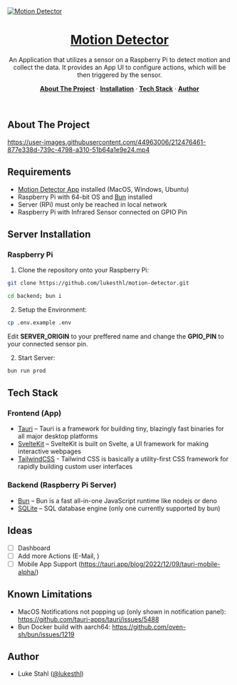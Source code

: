 <a href="https://precedent.vercel.app">
  <img alt="Motion Detector" src="https://user-images.githubusercontent.com/44963006/212477797-60f2af55-8942-4747-88c7-50e646d2caff.png">
  <h1 align="center">Motion Detector</h1>
</a>

<p align="center">
An Application that utilizes a sensor on a Raspberry Pi to detect motion and collect the data. It provides an App UI to configure actions, which will be then triggered by the sensor.
</p>
<p align="center">
  <a href="#introduction"><strong>About The Project</strong></a> ·
  <a href="#installation"><strong>Installation</strong></a> ·
  <a href="#tech-stack--features"><strong>Tech Stack</strong></a> ·
  <a href="#author"><strong>Author</strong></a>
</p>
<br/>

## About The Project

https://user-images.githubusercontent.com/44963006/212476461-877e338d-739c-4798-a310-51b64a1e9e24.mp4

## Requirements

- [Motion Detector App](https://github.com/lukesthl/motion-detector/releases) installed (MacOS, Windows, Ubuntu)
- Raspberry Pi with 64-bit OS and [Bun](https://github.com/oven-sh/bun#install) installed
- Server (RPi) must only be reached in local network
- Raspberry Pi with Infrared Sensor connected on GPIO Pin

## Server Installation

### Raspberry Pi

1. Clone the repository onto your Raspberry Pi:

```bash
git clone https://github.com/lukesthl/motion-detector.git

cd backend; bun i
```

2. Setup the Environment:

```bash
cp .env.example .env
```

Edit <b>SERVER_ORIGIN</b> to your preffered name and change the <b>GPIO_PIN</b> to your connected sensor pin.

2. Start Server:

```bash
bun run prod
```

## Tech Stack

### Frontend (App)

- [Tauri](https://tauri.app/) – Tauri is a framework for building tiny, blazingly fast binaries for all major desktop platforms
- [SvelteKit](https://kit.svelte.dev/) – SvelteKit is built on Svelte, a UI framework for making interactive webpages
- [TailwindCSS](https://tailwindcss.com/) - Tailwind CSS is basically a utility-first CSS framework for rapidly building custom user interfaces

### Backend (Raspberry Pi Server)

- [Bun](https://bun.sh/) – Bun is a fast all-in-one JavaScript runtime like nodejs or deno
- [SQLite](https://www.sqlite.org/) – SQL database engine (only one currently supported by bun)

## Ideas

- [ ] Dashboard
- [ ] Add more Actions (E-Mail, )
- [ ] Mobile App Support (https://tauri.app/blog/2022/12/09/tauri-mobile-alpha/)

## Known Limitations

- MacOS Notifications not popping up (only shown in notification panel): https://github.com/tauri-apps/tauri/issues/5488
- Bun Docker build with aarch64: https://github.com/oven-sh/bun/issues/1219

## Author

- Luke Stahl ([@lukesthl](https://github.com/lukesthl))
